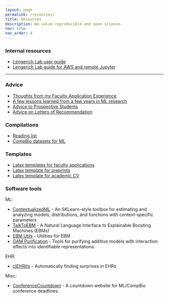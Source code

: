 ```yaml
---
layout: page
permalink: /resources/
title: Resources
description: We value reproducible and open science.
nav: true
nav_order: 4
---
```


### Internal resources

- [Lengerich Lab user guide](https://docs.google.com/document/d/1HMHeX9qSOq6PFn_cW47b3tzdJKK6QZGE39u25vsA9QA/edit?usp=sharing)
- [Lengerich Lab guide for AWS and remote Jupyter](https://docs.google.com/document/d/1CdVA_doTJZohg9dB8UhPHCgRuOtmLTAvCRV56IqBKvE/edit?usp=sharing)

---

### Advice

- [Thoughts from my Faculty Application Experience](https://benlengerich.medium.com/38f1a29c715e)
- [A few lessons learned from a few years in ML research](https://benlengerich.medium.com/a-few-lessons-learned-from-a-few-years-in-ml-research-8f6f88f97e61)
- [Advice to Prospective Students](./advice/prospective_students)
- [Advice on Letters of Recommendation](./advice/letters_of_rec)

### Compilations

- [Reading list](https://github.com/LengerichLab/ReadingList)
- [CompBio datasets for ML](https://github.com/LengerichLab/CompBioDatasetsForMachineLearning)

### Templates

- [Latex templates for faculty applications](https://www.overleaf.com/read/qdrzkgjkmzqc#b3bdcc)
- [Latex template for preprints](https://www.overleaf.com/read/cbkczmhxbkgj#2a2fc3)
- [Latex template for academic CV](https://www.overleaf.com/read/wgjmndzcfyqr#21999c)

### Software tools

ML:

- [ContextualizedML](https://contextualized.ml) - An SKLearn-style toolbox for estimating and analyzing models, distributions, and functions with context-specific parameters
- [TalkToEBM](https://github.com/interpretml/TalkToEBM) - A Natural Language Interface to Explainable Boosting Machines (EBMs)
- [EBM Utils](https://github.com/LengerichLab/ebm_utils) - Utilities for EBM
- [GAM Purification](https://github.com/LengerichLab/gam_purification) - Tools for purifying additive models with interaction effects into identifiable representations.

EHR:

- [clEHRity](https://github.com/LengerichLab/clEHRity) - Automatically finding surprises in EHRs

Misc:

- [ConferenceCountdown](https://github.com/LengerichLab/ConferenceCountdown) - A countdown website for ML/CompBio conference deadlines.
